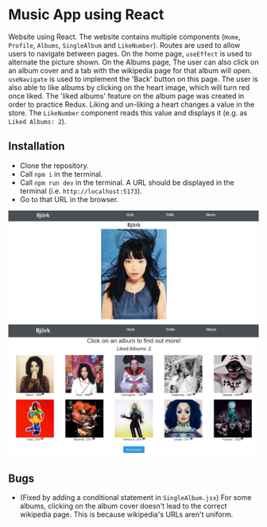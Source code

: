 # Music App using React
Website using React. The website contains multiple components (`Home`, `Profile`, `Albums`, `SingleAlbum` and `LikeNumber`). Routes are used to allow users to navigate between pages. On the home page, `useEffect` is used to alternate the picture shown. On the Albums page, The user can also click on an album cover and a tab with the wikipedia page for that album will open. `useNavigate` is used to implement the 'Back' button on this page. The user is also able to like albums by clicking on the heart image, which will turn red once liked. The 'liked albums' feature on the album page was created in order to practice Redux. Liking and un-liking a heart changes a value in the store. The `LikeNumber` component reads this value and displays it (e.g. as `Liked Albums: 2`).


## Installation
- Clone the repository.
- Call `npm i` in the terminal.
- Call `npm run dev` in the terminal. A URL should be displayed in the terminal (i.e. `http://localhost:5173`).
- Go to that URL in the browser.

![Screenshot of home page](./assets/Screenshot2.png)
![Screenshot of album page](./assets/Screenshot.png)

## Bugs
- (Fixed by adding a conditional statement in `SingleAlbum.jsx`) For some albums, clicking on the album cover doesn't lead to the correct wikipedia page. This is because wikipedia's URLs aren't uniform.

